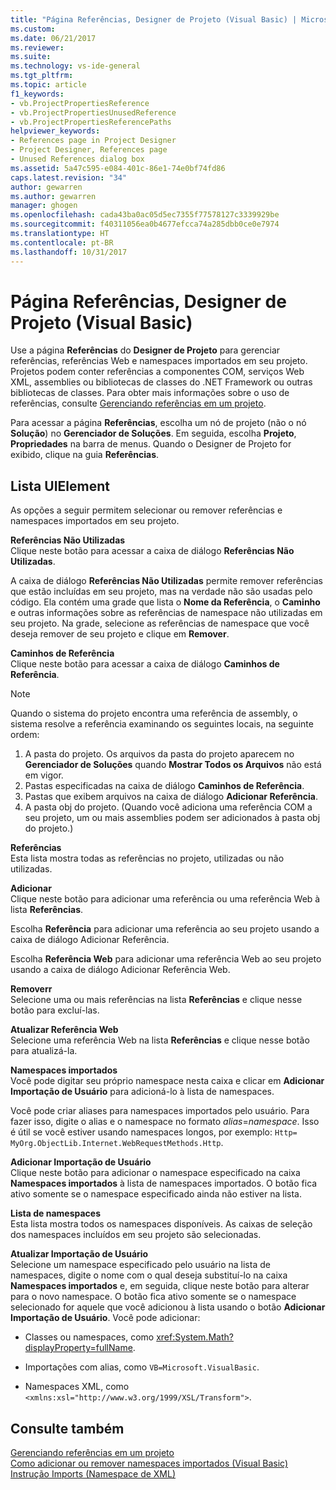```yaml
---
title: "Página Referências, Designer de Projeto (Visual Basic) | Microsoft Docs"
ms.custom: 
ms.date: 06/21/2017
ms.reviewer: 
ms.suite: 
ms.technology: vs-ide-general
ms.tgt_pltfrm: 
ms.topic: article
f1_keywords:
- vb.ProjectPropertiesReference
- vb.ProjectPropertiesUnusedReference
- vb.ProjectPropertiesReferencePaths
helpviewer_keywords:
- References page in Project Designer
- Project Designer, References page
- Unused References dialog box
ms.assetid: 5a47c595-e084-401c-86e1-74e0bf74fd86
caps.latest.revision: "34"
author: gewarren
ms.author: gewarren
manager: ghogen
ms.openlocfilehash: cada43ba0ac05d5ec7355f77578127c3339929be
ms.sourcegitcommit: f40311056ea0b4677efcca74a285dbb0ce0e7974
ms.translationtype: HT
ms.contentlocale: pt-BR
ms.lasthandoff: 10/31/2017
---
```

# <a name="references-page-project-designer-visual-basic"></a>Página Referências, Designer de Projeto (Visual Basic)
Use a página **Referências** do **Designer de Projeto** para gerenciar referências, referências Web e namespaces importados em seu projeto. Projetos podem conter referências a componentes COM, serviços Web XML, assemblies ou bibliotecas de classes do .NET Framework ou outras bibliotecas de classes. Para obter mais informações sobre o uso de referências, consulte [Gerenciando referências em um projeto](../../ide/managing-references-in-a-project.md).  

 Para acessar a página **Referências**, escolha um nó de projeto (não o nó **Solução**) no **Gerenciador de Soluções**. Em seguida, escolha **Projeto**, **Propriedades** na barra de menus. Quando o Designer de Projeto for exibido, clique na guia **Referências**.  

## <a name="uielement-list"></a>Lista UIElement  
 As opções a seguir permitem selecionar ou remover referências e namespaces importados em seu projeto.  

 **Referências Não Utilizadas**  
 Clique neste botão para acessar a caixa de diálogo **Referências Não Utilizadas**.  

 A caixa de diálogo **Referências Não Utilizadas** permite remover referências que estão incluídas em seu projeto, mas na verdade não são usadas pelo código. Ela contém uma grade que lista o **Nome da Referência**, o **Caminho** e outras informações sobre as referências de namespace não utilizadas em seu projeto. Na grade, selecione as referências de namespace que você deseja remover de seu projeto e clique em **Remover**.  

 **Caminhos de Referência**  
 Clique neste botão para acessar a caixa de diálogo **Caminhos de Referência**.  

> [!NOTE]
>  Quando o sistema do projeto encontra uma referência de assembly, o sistema resolve a referência examinando os seguintes locais, na seguinte ordem:  
>   
>  1.  A pasta do projeto. Os arquivos da pasta do projeto aparecem no **Gerenciador de Soluções** quando **Mostrar Todos os Arquivos** não está em vigor.  
> 2.  Pastas especificadas na caixa de diálogo **Caminhos de Referência**.  
> 3.  Pastas que exibem arquivos na caixa de diálogo **Adicionar Referência**.  
> 4.  A pasta obj do projeto. (Quando você adiciona uma referência COM a seu projeto, um ou mais assemblies podem ser adicionados à pasta obj do projeto.)  

 **Referências**  
 Esta lista mostra todas as referências no projeto, utilizadas ou não utilizadas.  

 **Adicionar**  
 Clique neste botão para adicionar uma referência ou uma referência Web à lista **Referências**.  

 Escolha **Referência** para adicionar uma referência ao seu projeto usando a caixa de diálogo Adicionar Referência.  

 Escolha **Referência Web** para adicionar uma referência Web ao seu projeto usando a caixa de diálogo Adicionar Referência Web.  

 **Removerr**  
 Selecione uma ou mais referências na lista **Referências** e clique nesse botão para excluí-las.  

 **Atualizar Referência Web**  
 Selecione uma referência Web na lista **Referências** e clique nesse botão para atualizá-la.  

 **Namespaces importados**  
 Você pode digitar seu próprio namespace nesta caixa e clicar em **Adicionar Importação de Usuário** para adicioná-lo à lista de namespaces.  

 Você pode criar aliases para namespaces importados pelo usuário. Para fazer isso, digite o alias e o namespace no formato *alias*=*namespace*. Isso é útil se você estiver usando namespaces longos, por exemplo: `Http= MyOrg.ObjectLib.Internet.WebRequestMethods.Http`.  

 **Adicionar Importação de Usuário**  
 Clique neste botão para adicionar o namespace especificado na caixa **Namespaces importados** à lista de namespaces importados. O botão fica ativo somente se o namespace especificado ainda não estiver na lista.  

 **Lista de namespaces**  
 Esta lista mostra todos os namespaces disponíveis. As caixas de seleção dos namespaces incluídos em seu projeto são selecionadas.  

 **Atualizar Importação de Usuário**  
 Selecione um namespace especificado pelo usuário na lista de namespaces, digite o nome com o qual deseja substituí-lo na caixa **Namespaces importados** e, em seguida, clique neste botão para alterar para o novo namespace. O botão fica ativo somente se o namespace selecionado for aquele que você adicionou à lista usando o botão **Adicionar Importação de Usuário**. Você pode adicionar:  

-   Classes ou namespaces, como <xref:System.Math?displayProperty=fullName>.  

-   Importações com alias, como `VB=Microsoft.VisualBasic`.  

-   Namespaces XML, como `<xmlns:xsl="http://www.w3.org/1999/XSL/Transform">`.  

## <a name="see-also"></a>Consulte também  
 [Gerenciando referências em um projeto](../../ide/managing-references-in-a-project.md)   
 [Como adicionar ou remover namespaces importados (Visual Basic)](../../ide/how-to-add-or-remove-imported-namespaces-visual-basic.md)   
 [Instrução Imports (Namespace de XML)](/dotnet/visual-basic/language-reference/statements/imports-statement-xml-namespace)
